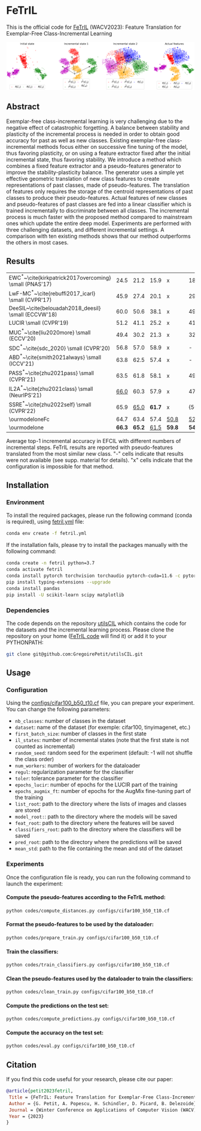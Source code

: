 # FeTrIL
This is the official code for [FeTrIL](https://gregoirepetit.github.io/projects/FeTrIL) (WACV2023): Feature Translation for Exemplar-Free Class-Incremental Learning

<p align="center">
<img src="medias/teaser.png" />
</p>

## Abstract

Exemplar-free class-incremental learning is very challenging due to the negative effect of catastrophic forgetting. A balance between stability and plasticity of the incremental process is needed in order to obtain good accuracy for past as well as new classes. Existing exemplar-free class-incremental methods focus either on successive fine tuning of the model, thus favoring plasticity, or on using a feature extractor fixed after the initial incremental state, thus favoring stability. We introduce a method which combines a fixed feature extractor and a pseudo-features generator to improve the stability-plasticity balance. The generator uses a simple yet effective geometric translation of new class features to create representations of past classes, made of pseudo-features. The translation of features only requires the storage of the centroid representations of past classes to produce their pseudo-features. Actual features of new classes and pseudo-features of past classes are fed into a linear classifier which is trained incrementally to discriminate between all classes. The incremental process is much faster with the proposed method compared to mainstream ones which update the entire deep model. Experiments are performed with three challenging datasets, and different incremental settings. A comparison with ten existing methods shows that our method outperforms the others in most cases.

## Results

|                                                           |                  |                  |                  |                  |   |                  |                  |                   |                  |   |                  |                  |                  |                  |   |                  |                  |                  |
|-----------------------------------------------------------|------------------|------------------|------------------|------------------|---|------------------|------------------|-------------------|------------------|---|------------------|------------------|------------------|------------------|---|------------------|------------------|------------------|
| EWC$^*$~\cite{kirkpatrick2017overcoming} \small (PNAS'17) | 24.5             | 21.2             | 15.9             | x                |   | 18.8             | 15.8             | 12.4              | x                |   | -                | 20.4             | -                | x                |   | -                | -                | -                |
| LwF-MC$^*$~\cite{rebuffi2017_icarl} \small (CVPR'17)      | 45.9             | 27.4             | 20.1             | x                |   | 29.1             | 23.1             | 17.4              | x                |   | -                | 31.2             | -                | x                |   | -                | -                | -                |
| DeeSIL~\cite{belouadah2018_deesil} \small (ECCVW'18)      | 60.0             | 50.6             | 38.1             | x                |   | 49.8             | 43.9             | 34.1              | x                |   | {67.9}           | 60.1             | 50.5             | x                |   | 61.9             | 54.6             | 45.8             |
| LUCIR \small (CVPR'19)                                    | 51.2             | 41.1             | 25.2             | x                |   | 41.7             | 28.1             | 18.9              | x                |   | 56.8             | 41.4             | 28.5             | x                |   | 47.4             | 37.2             | 26.6             |
| MUC$^*$~\cite{liu2020more} \small (ECCV'20)               | 49.4             | 30.2             | 21.3             | x                |   | 32.6             | 26.6             | 21.9              | x                |   | -                | 35.1             | -                | x                |   | -                | -                | -                |
| SDC$^*$~\cite{sdc_2020} \small (CVPR'20)                  | 56.8             | 57.0             | 58.9             | x                |   | -                | -                | -                 | x                |   | -                | 61.2             | -                | x                |   | -                | -                | -                |
| ABD$^*$~\cite{smith2021always} \small (ICCV'21)           | 63.8             | 62.5             | 57.4             | x                |   | -                | -                | -                 | x                |   | -                | -                | -                | x                |   | -                | -                | -                |
| PASS$^*$~\cite{zhu2021pass} \small (CVPR'21)              | 63.5             | 61.8             | 58.1             | x                |   | 49.6             | 47.3             | 42.1              | x                |   | 64.4             | 61.8             | {51.3}           | x                |   | -                | -                | -                |
| IL2A$^*$~\cite{zhu2021class} \small (NeurIPS'21)          | <ins>66.0</ins> | 60.3             | 57.9             | x                |   | 47.3             | 44.7             | 40.0              | x                |   | -                | -                | -                | x                |   | -                | -                | -                |
| SSRE$^*$~\cite{zhu2022self} \small (CVPR'22)              | 65.9             | <ins>65.0</ins> | **61.7**      | x                |   | {50.4}           | {48.9}           | {48.2}            | x                |   | -                | {67.7}           | -                | x                |   | -                | -                | -                |
| \ourmodeloneFc                                            | 64.7             | 63.4             | 57.4             | <ins>50.8</ins> |   | <ins>52.9</ins> | <ins>51.7</ins> | <ins>49.7</ins> | <ins>41.9</ins> |   | <ins>69.6</ins> | <ins>68.9</ins> | <ins>62.5</ins> | <ins>58.9</ins> |   | <ins>65.6</ins> | <ins>64.4</ins> | <ins>63.4</ins> |
| \ourmodelone                                              | **66.3**    | **65.2**    | <ins>61.5</ins> | **59.8**    |   | **54.8**    | **53.1**    | **52.2**     | **50.2**    |   | **72.2**    | **71.2**    | **67.1**    | **65.4**    |   | **66.1**    | **65.0**    | **63.8**    |
Average top-1 incremental accuracy in EFCIL with different numbers of incremental steps. FeTrIL results are reported with pseudo-features translated from the most similar new class.	"-" cells indicate that results were not available (see supp. material for details). "x" cells indicate that the configuration is impossible for that method. 

## Installation

### Environment

To install the required packages, please run the following command (conda is required), using [fetril.yml](fetril.yml) file:

```bash
conda env create -f fetril.yml
```

If the installation fails, please try to install the packages manually with the following command:

```bash
conda create -n fetril python=3.7
conda activate fetril
conda install pytorch torchvision torchaudio pytorch-cuda=11.6 -c pytorch -c nvidia
pip install typing-extensions --upgrade
conda install pandas
pip install -U scikit-learn scipy matplotlib
```

### Dependencies

The code depends on the repository [utilsCIL](https://github.com/GregoirePetit/utilsCIL) which contains the code for the datasets and the incremental learning process. Please clone the repository on your home ([FeTrIL code](https://github.com/GregoirePetit/FeTrIL/blob/main/codes/scratch.py#L19) will find it) or add it to your PYTHONPATH:

```bash
git clone git@github.com:GregoirePetit/utilsCIL.git
```

## Usage

### Configuration

Using the [configs/cifar100_b50_t10.cf](https://github.com/GregoirePetit/FeTrIL/blob/main/configs/cifar100_b50_t10.cf) file, you can prepare your experiment. You can change the following parameters:
- `nb_classes`: number of classes in the dataset
- `dataset`: name of the dataset (for exemple: cifar100, tinyimagenet, etc.)
- `first_batch_size`: number of classes in the first state
- `il_states`: number of incremental states (note that the first state is not counted as incremental)
- `random_seed`: random seed for the experiment (default: -1 will not shuffle the class order)
- `num_workers`: number of workers for the dataloader
- `regul`: regularization parameter for the classifier
- `toler`: tolerance parameter for the classifier
- `epochs_lucir`: number of epochs for the LUCIR part of the training
- `epochs_augmix_ft`: number of epochs for the AugMix fine-tuning part of the training
- `list_root`: path to the directory where the lists of images and classes are stored
- `model_root:`: path to the directory where the models will be saved
- `feat_root`: path to the directory where the features will be saved
- `classifiers_root`: path to the directory where the classifiers will be saved
- `pred_root`: path to the directory where the predictions will be saved
- `mean_std`: path to the file containing the mean and std of the dataset

### Experiments

Once the configuration file is ready, you can run the following command to launch the experiment:

#### Compute the pseudo-features according to the FeTrIL method:
```bash
python codes/compute_distances.py configs/cifar100_b50_t10.cf
```

#### Format the pseudo-features to be used by the dataloader:
```bash
python codes/prepare_train.py configs/cifar100_b50_t10.cf
```

#### Train the classifiers:
```bash
python codes/train_classifiers.py configs/cifar100_b50_t10.cf
```

#### Clean the pseudo-features used by the dataloader to train the classifiers:
```bash
python codes/clean_train.py configs/cifar100_b50_t10.cf
```

#### Compute the predictions on the test set:
```bash
python codes/compute_predictions.py configs/cifar100_b50_t10.cf
```

#### Compute the accuracy on the test set:
```bash
python codes/eval.py configs/cifar100_b50_t10.cf
```

## Citation
If you find this code useful for your research, please cite our paper:

```BibTeX
@article{petit2023fetril, 
 Title = {FeTrIL: Feature Translation for Exemplar-Free Class-Incremental Learning}, 
 Author = {G. Petit, A. Popescu, H. Schindler, D. Picard, B. Delezoide}, 
 Journal = {Winter Conference on Applications of Computer Vision (WACV)}, 
 Year = {2023}
}
```
